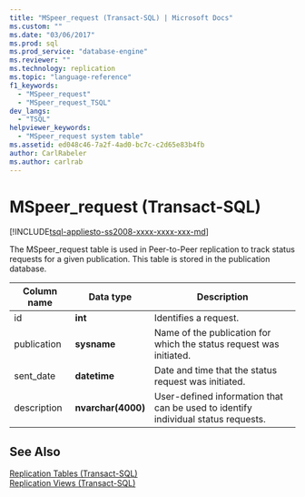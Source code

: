 ```yaml
---
title: "MSpeer_request (Transact-SQL) | Microsoft Docs"
ms.custom: ""
ms.date: "03/06/2017"
ms.prod: sql
ms.prod_service: "database-engine"
ms.reviewer: ""
ms.technology: replication
ms.topic: "language-reference"
f1_keywords: 
  - "MSpeer_request"
  - "MSpeer_request_TSQL"
dev_langs: 
  - "TSQL"
helpviewer_keywords: 
  - "MSpeer_request system table"
ms.assetid: ed048c46-7a2f-4ad0-bc7c-c2d65e83b4fb
author: CarlRabeler
ms.author: carlrab
---
```

# MSpeer_request (Transact-SQL)
[!INCLUDE[tsql-appliesto-ss2008-xxxx-xxxx-xxx-md](../../includes/tsql-appliesto-ss2008-xxxx-xxxx-xxx-md.md)]

  The MSpeer_request table is used in Peer-to-Peer replication to track status requests for a given publication. This table is stored in the publication database.  
  
|Column name|Data type|Description|  
|-----------------|---------------|-----------------|  
|id|**int**|Identifies a request.|  
|publication|**sysname**|Name of the publication for which the status request was initiated.|  
|sent_date|**datetime**|Date and time that the status request was initiated.|  
|description|**nvarchar(4000)**|User-defined information that can be used to identify individual status requests.|  
  
## See Also  
 [Replication Tables &#40;Transact-SQL&#41;](../../relational-databases/system-tables/replication-tables-transact-sql.md)   
 [Replication Views &#40;Transact-SQL&#41;](../../relational-databases/system-views/replication-views-transact-sql.md)  
  
  
